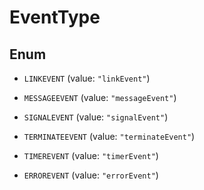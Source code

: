 

# EventType

## Enum


* `LINKEVENT` (value: `"linkEvent"`)

* `MESSAGEEVENT` (value: `"messageEvent"`)

* `SIGNALEVENT` (value: `"signalEvent"`)

* `TERMINATEEVENT` (value: `"terminateEvent"`)

* `TIMEREVENT` (value: `"timerEvent"`)

* `ERROREVENT` (value: `"errorEvent"`)



